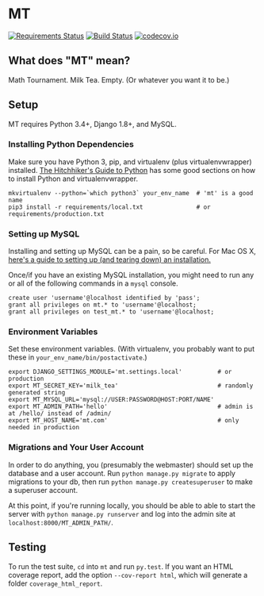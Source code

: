 # MT

[![Requirements Status](https://requires.io/github/rskwan/mt/requirements.svg?branch=master)](https://requires.io/github/rskwan/mt/requirements/?branch=master)
[![Build Status](https://travis-ci.org/rskwan/mt.svg?branch=master)](https://travis-ci.org/rskwan/mt)
[![codecov.io](https://codecov.io/github/rskwan/mt/coverage.svg?branch=master)](https://codecov.io/github/rskwan/mt?branch=master)

## What does "MT" mean?

Math Tournament. Milk Tea. Empty. (Or whatever you want it to be.)

## Setup

MT requires Python 3.4+, Django 1.8+, and MySQL.

### Installing Python Dependencies

Make sure you have Python 3, pip, and virtualenv (plus virtualenvwrapper) installed.
[The Hitchhiker's Guide to Python](http://docs.python-guide.org/en/latest/) has
some good sections on how to install Python and virtualenvwrapper.

```
mkvirtualenv --python=`which python3` your_env_name  # 'mt' is a good name
pip3 install -r requirements/local.txt               # or requirements/production.txt
```

### Setting up MySQL

Installing and setting up MySQL can be a pain, so be careful.
For Mac OS X, [here's a guide to setting up (and tearing down) an installation.](https://coderwall.com/p/os6woq/uninstall-all-those-broken-versions-of-mysql-and-re-install-it-with-brew-on-mac-mavericks)

Once/if you have an existing MySQL installation, you might need to run any
or all of the following commands in a `mysql` console.

```
create user 'username'@localhost identified by 'pass';
grant all privileges on mt.* to 'username'@localhost;
grant all privileges on test_mt.* to 'username'@localhost;
```

### Environment Variables

Set these environment variables. (With virtualenv, you probably want to
put these in `your_env_name/bin/postactivate`.)

```
export DJANGO_SETTINGS_MODULE='mt.settings.local'          # or production
export MT_SECRET_KEY='milk_tea'                            # randomly generated string
export MT_MYSQL_URL='mysql://USER:PASSWORD@HOST:PORT/NAME'
export MT_ADMIN_PATH='hello'                               # admin is at /hello/ instead of /admin/
export MT_HOST_NAME='mt.com'                               # only needed in production
```

### Migrations and Your User Account

In order to do anything, you (presumably the webmaster) should set up
the database and a user account. Run `python manage.py migrate` to apply
migrations to your db, then run `python manage.py createsuperuser` to
make a superuser account.

At this point, if you're running locally, you should be able to able
to start the server with `python manage.py runserver` and log into
the admin site at `localhost:8000/MT_ADMIN_PATH/`.

## Testing

To run the test suite, `cd` into `mt` and run `py.test`.
If you want an HTML coverage report, add the option `--cov-report html`,
which will generate a folder `coverage_html_report`.
